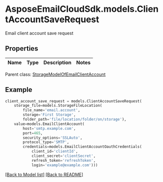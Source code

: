# AsposeEmailCloudSdk.models.ClientAccountSaveRequest

Email client account save request             

## Properties
Name | Type | Description | Notes
------------ | ------------- | ------------- | -------------

Parent class: [StorageModelOfEmailClientAccount](StorageModelOfEmailClientAccount.md)


## Example
```python
client_account_save_request = models.ClientAccountSaveRequest(
    storage_file=models.StorageFileLocation(
        file_name='email.account',
        storage='First Storage',
        folder_path='file/location/folder/on/storage'),
    value=models.EmailClientAccount(
        host='smtp.example.com',
        port=465,
        security_options='SSLAuto',
        protocol_type='SMTP',
        credentials=models.EmailClientAccountOauthCredentials(
            client_id='clientId',
            client_secret='clientSecret',
            refresh_token='refreshToken',
            login='example@example.com')))
```


[[Back to Model list]](Models.md) [[Back to README]](README.md)

